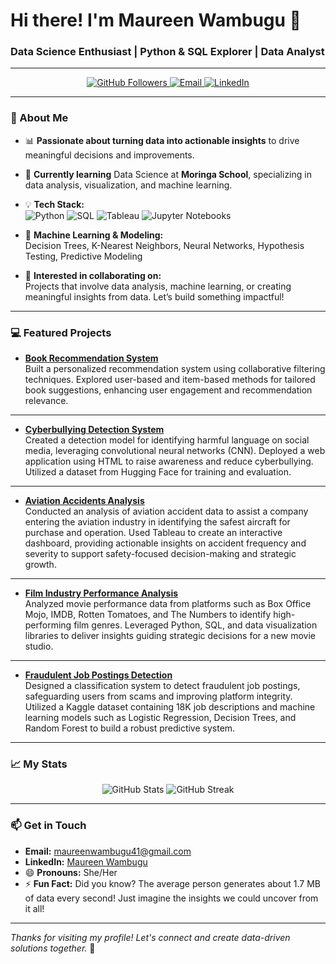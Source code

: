 # Hi there! I'm Maureen Wambugu 👋

### Data Science Enthusiast | Python & SQL Explorer | Data Analyst

---

<div align="center">
  <a href="https://github.com/Mau-Wambugu">
    <img src="https://img.shields.io/github/followers/Mau-Wambugu?label=Follow%20Me&style=social" alt="GitHub Followers" />
  </a>
  <a href="mailto:maureenwambugu41@gmail.com">
    <img src="https://img.shields.io/badge/Email-me-red?style=flat&logo=gmail&logoColor=white" alt="Email" />
  </a>
 <a href="https://www.linkedin.com/in/maureen-wambugu-02596924b/">
    <img src="https://img.shields.io/badge/Connect-LinkedIn-blue?style=flat&logo=linkedin" alt="LinkedIn" />
</a>
</div>

---

### 👀 About Me
- 📊 **Passionate about turning data into actionable insights** to drive meaningful decisions and improvements.
- 🌱 **Currently learning** Data Science at **Moringa School**, specializing in data analysis, visualization, and machine learning.
- 💡 **Tech Stack:**  
  <img src="https://img.shields.io/badge/-Python-3776AB?style=flat&logo=python&logoColor=white" alt="Python" /> 
  <img src="https://img.shields.io/badge/-SQL-4479A1?style=flat&logo=MySQL&logoColor=white" alt="SQL" /> 
  <img src="https://img.shields.io/badge/-Tableau-E97627?style=flat&logo=tableau&logoColor=white" alt="Tableau" />
  <img src="https://img.shields.io/badge/-Jupyter-F37626?style=flat&logo=jupyter&logoColor=white" alt="Jupyter Notebooks" />  

- 🧠 **Machine Learning & Modeling:**  
  Decision Trees, K-Nearest Neighbors, Neural Networks, Hypothesis Testing, Predictive Modeling

- 🧩 **Interested in collaborating on:**  
  Projects that involve data analysis, machine learning, or creating meaningful insights from data. Let’s build something impactful!

---

### 💻 Featured Projects
- **[Book Recommendation System](https://github.com/Mr-PeterMaina/PHASE-4)**  
  Built a personalized recommendation system using collaborative filtering techniques. Explored user-based and item-based methods for tailored book suggestions, enhancing user engagement and recommendation relevance.

---

- **[Cyberbullying Detection System](https://github.com/akeyo03/capstone_project_phase5)**                                                                                                                                                                
  Created a detection model for identifying harmful language on social media, leveraging convolutional neural networks (CNN). Deployed a web application using HTML to raise awareness and reduce cyberbullying. Utilized a dataset from 
   Hugging Face for training and evaluation.

---

- **[Aviation Accidents Analysis](https://github.com/Mau-Wambugu/Aircraft-Accidents-Analysis-Project)**                                                                                                                                                                 
  Conducted an analysis of aviation accident data to assist a company entering the aviation industry in identifying the safest aircraft for purchase and operation. Used Tableau to create an interactive dashboard, providing actionable 
  insights on accident frequency and severity to support safety-focused decision-making and strategic growth.

---

- **[Film Industry Performance Analysis](https://github.com/Mau-Wambugu/dsc-phase-2-Film-Analysis-project)**                                                                                                                                                           
  Analyzed movie performance data from platforms such as Box Office Mojo, IMDB, Rotten Tomatoes, and The Numbers to identify high-performing film genres. Leveraged Python, SQL, and data visualization libraries to deliver insights 
  guiding strategic decisions for a new movie studio.

---

- **[Fraudulent Job Postings Detection](https://github.com/Mau-Wambugu/Job_Fraud_Detection_Analysis_PROJECT)**                                                                                                                                                            
  Designed a classification system to detect fraudulent job postings, safeguarding users from scams and improving platform integrity. Utilized a Kaggle dataset containing 18K job descriptions and machine learning models such as Logistic 
  Regression, Decision Trees, and Random Forest to build a robust predictive system.

---

### 📈 My Stats
<div align="center">
  <img src="https://github-readme-stats.vercel.app/api?username=Mau-Wambugu&show_icons=true&theme=default&hide_border=true" alt="GitHub Stats" />
  <img src="https://github-readme-streak-stats.herokuapp.com/?user=Mau-Wambugu&theme=default&hide_border=true" alt="GitHub Streak" />
</div>

---

### 📫 Get in Touch
- **Email:** [maureenwambugu41@gmail.com](mailto:maureenwambugu41@gmail.com)  
- **LinkedIn:** [Maureen Wambugu](https://www.linkedin.com/in/maureen-wambugu-02596924b/) 
- 😄 **Pronouns:** She/Her  
- ⚡ **Fun Fact:** Did you know? The average person generates about 1.7 MB of data every second! Just imagine the insights we could uncover from it all!

---

*Thanks for visiting my profile! Let's connect and create data-driven solutions together.* 🚀
